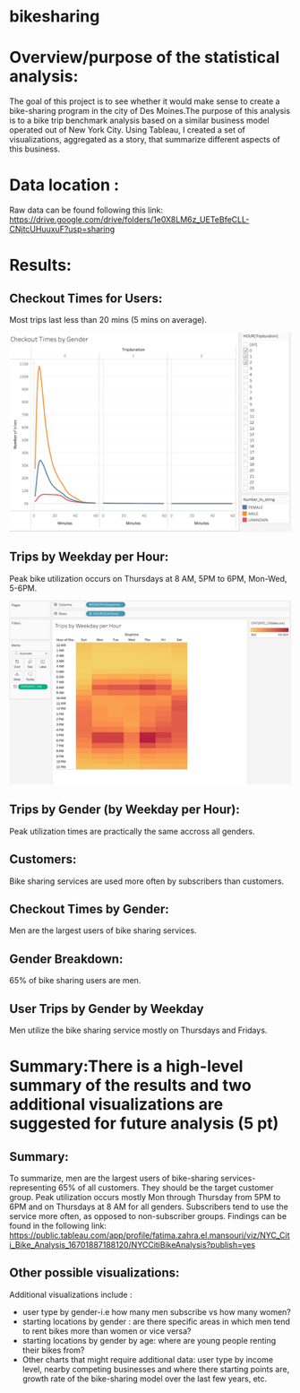# bikesharing
# Overview/purpose of the statistical analysis:
The goal of this project is to see whether it would make sense to create a bike-sharing program in the city of Des Moines.The purpose of this analysis is to a bike trip benchmark analysis based on a similar business model operated out of New York City. Using Tableau, I created a set of visualizations, aggregated as a story, that summarize different aspects of this business.

# Data location :
Raw data can be found following this link:
https://drive.google.com/drive/folders/1e0X8LM6z_UETeBfeCLL-CNjtcUHuuxuF?usp=sharing

# Results:
## Checkout Times for Users:
Most trips last less than 20 mins (5 mins on average).

![image_name](images/Checkout_Times_by_Gender.png)


## Trips by Weekday per Hour:
Peak bike utilization occurs on Thursdays at 8 AM, 5PM to 6PM, Mon-Wed, 5-6PM.

![image_name](images/Trips_by_Weekday_per_Hour.png)

## Trips by Gender (by Weekday per Hour):
Peak utilization times are practically the same accross all genders. 



## Customers:
Bike sharing services are used more often by subscribers than customers.

## Checkout Times by Gender:
Men are the largest users of bike sharing services.

## Gender Breakdown:
65% of bike sharing users are men.

## User Trips by Gender by Weekday
Men utilize the bike sharing service mostly on Thursdays and Fridays.


# Summary:There is a high-level summary of the results and two additional visualizations are suggested for future analysis (5 pt)

## Summary:
To summarize, men are the largest users of bike-sharing services- representing 65% of all customers. They should be the target customer group. Peak utilization occurs mostly Mon through Thursday from 5PM to 6PM and on Thursdays at 8 AM for all genders. Subscribers tend to use the service more often, as opposed to non-subscriber groups. Findings can be found in the following link: 
https://public.tableau.com/app/profile/fatima.zahra.el.mansouri/viz/NYC_Citi_Bike_Analysis_16701887188120/NYCCitiBikeAnalysis?publish=yes

## Other possible visualizations:
Additional visualizations include :
* user type by gender-i.e how many men subscribe vs how many women? 
* starting locations by gender : are there specific areas in which men tend to rent bikes more than women or vice versa?
* starting locations by gender by age: where are young people renting their bikes from? 
* Other charts that might require additional data: user type by income level, nearby competing businesses and where there starting points are, growth rate of the bike-sharing model over the last few years, etc.